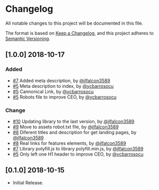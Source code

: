 # Changelog

All notable changes to this project will be documented in this file.

The format is based on [Keep a Changelog](https://keepachangelog.com/en/1.0.0/),
and this project adheres to [Semantic Versioning](https://semver.org/spec/v2.0.0.html).

## [1.0.0] 2018-10-17

### Added

- [#7](https://github.com/front10/get-landing-page-book/pull/7) Added meta description, by [@jlfalcon3589](https://github.com/jlfalcon3589)
- [#5](https://github.com/front10/get-landing-page-book/pull/5) Meta description to index, by [@ycbarrosocu](https://github.com/rootlinux2)
- [#5](https://github.com/front10/get-landing-page-book/pull/5) Cannonical Link, by [@ycbarrosocu](https://github.com/rootlinux2)
- [#5](https://github.com/front10/get-landing-page-book/pull/5) Robots file to improve CEO, by [@ycbarrosocu](https://github.com/rootlinux2)

### Change

- [#10](https://github.com/front10/get-landing-page-book/pull/10) Updating library to the last version, by [@jlfalcon3589](https://github.com/jlfalcon3589)
- [#9](https://github.com/front10/get-landing-page-book/pull/9) Move to assets robot.txt file, by [@jlfalcon3589](https://github.com/jlfalcon3589)
- [#8](https://github.com/front10/get-landing-page-book/pull/8) Diferent titles and description for get landing pages, by [@jlfalcon3589](https://github.com/jlfalcon3589)
- [#8](https://github.com/front10/get-landing-page-book/pull/8) Real links for features elements, by [@jlfalcon3589](https://github.com/jlfalcon3589)
- [#7](https://github.com/front10/get-landing-page-book/pull/7) Library polyfill.js to library polyfill.min.js, by [@jlfalcon3589](https://github.com/jlfalcon3589)
- [#5](https://github.com/front10/get-landing-page-book/pull/5) Only left one H1 header to improve CEO, by [@ycbarrosocu](https://github.com/rootlinux2)

## [0.1.0] 2018-10-15

- Initial Release.
